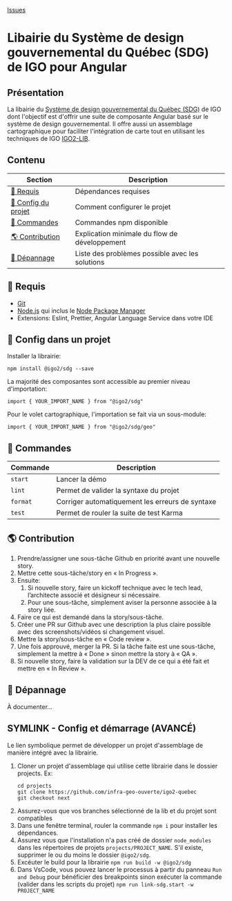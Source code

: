 [Issues](https://github.com/infra-geo-ouverte/sdg/issues)

# Libairie du Système de design gouvernemental du Québec (SDG) de IGO pour Angular

## Présentation

La libairie du [Système de design gouvernemental du Québec (SDG)](https://design.quebec.ca/) de IGO dont l'objectif est d'offrir une suite de composante Angular basé sur le système de design gouvernemental. Il offre aussi un assemblage cartographique pour faciliter l'intégration de carte tout en utilisant les techniques de IGO [IGO2-LIB](https://github.com/infra-geo-ouverte/igo2-lib).

## Contenu

| Section                                   | Description                                     |
| ----------------------------------------- | ----------------------------------------------- |
| [🚧 Requis](#-requis)                     | Dépendances requises                            |
| [🚀 Config du projet](#-config-du-projet) | Comment configurer le projet                    |
| [📜 Commandes](#-commandes)               | Commandes npm disponible                        |
| [🌎 Contribution](#-contribution)         | Explication minimale du flow de développement   |
| [🧰 Dépannage](#-dépannage)               | Liste des problèmes possible avec les solutions |

## 🚧 Requis

- [Git]
- [Node.js] qui inclus le [Node Package Manager][npm]
- Extensions: Eslint, Prettier, Angular Language Service dans votre IDE 

## 🚀 Config dans un projet

Installer la librairie:
```
npm install @igo2/sdg --save
```

La majorité des composantes sont accessible au premier niveau d'importation:
```
import { YOUR_IMPORT_NAME } from "@igo2/sdg"
```

Pour le volet cartographique, l'importation se fait via un sous-module:
```
import { YOUR_IMPORT_NAME } from "@igo2/sdg/geo"
```




## 📜 Commandes

| Commande | Description                                     |
| -------- | ----------------------------------------------- |
| `start`  | Lancer la démo                                  |
| `lint`   | Permet de valider la syntaxe du projet          |
| `format` | Corriger automatiquement les erreurs de syntaxe |
| `test`   | Permet de rouler la suite de test Karma         |

 <!-- @TODO | `start`                                         | Démarre la démo. Ce mode est utilisé pour le développement principalement | -->


## 🌎 Contribution

1. Prendre/assigner une sous-tâche Github en priorité avant une nouvelle story.
2. Mettre cette sous-tâche/story en « In Progress ».
3. Ensuite:
   1. Si nouvelle story, faire un kickoff technique avec le tech lead, l’architecte associé et désigneur si nécessaire.
   2. Pour une sous-tâche, simplement aviser la personne associée à la story liée.
4. Faire ce qui est demandé dans la story/sous-tâche.
5. Créer une PR sur Github avec une description la plus claire possible avec des screenshots/vidéos si changement visuel.
6. Mettre la story/sous-tâche en « Code review ».
7. Une fois approuvé, merger la PR. Si la tâche faite est une sous-tâche, simplement la mettre à « Done » sinon mettre la story à « QA ».
8. Si nouvelle story, faire la validation sur la DEV de ce qui a été fait et mettre en « In Review ».

## 🧰 Dépannage

À documenter...


## SYMLINK - Config et démarrage (AVANCÉ)

Le lien symbolique permet de développer un projet d'assemblage de manière intégré avec la librairie.

1. Cloner un projet d'assemblage qui utilise cette librairie dans le dossier projects. Ex:
   ```
   cd projects
   git clone https://github.com/infra-geo-ouverte/igo2-quebec
   git checkout next
   ```
2. Assurez-vous que vos branches sélectionné de la lib et du projet sont compatibles
3. Dans une fenêtre terminal, rouler la commande `npm i` pour installer les dépendances. 
4. Assurez vous que l'installation n'a pas créé de dossier `node_modules` dans les répertoires de projets `projects/PROJECT_NAME`. S'il existe, supprimer le ou du moins le dossier `@igo2/sdg`.
5. Excéuter le build pour la librairie `npm run build -w @igo2/sdg`
6. Dans VsCode, vous pouvez lancer le processus à partir du panneau `Run and Debug` pour bénéficier des breakpoints sinon exécuter la commande (valider dans les scripts du projet) `npm run link-sdg.start -w PROJECT_NAME`


[git]: https://git-scm.com/
[node.js]: https://nodejs.org/
[npm]: https://www.npmjs.com/get-npm
